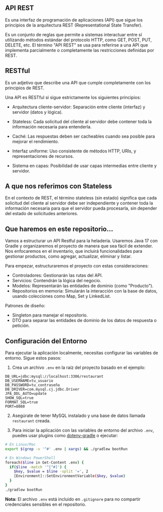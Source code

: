 ## API REST

Es una interfaz de programación de aplicaciones (API) que sigue los principios de la arquitectura REST (Representational State Transfer).

Es un conjunto de reglas que permite a sistemas interactuar entre sí utilizando métodos estándar del protocolo HTTP, como GET, POST, PUT, DELETE, etc.
El término "API REST" se usa para referirse a una API que implementa parcialmente o completamente las restricciones definidas por REST.

## RESTful

Es un adjetivo que describe una API que cumple completamente con los principios de REST.

Una API es RESTful si sigue estrictamente los siguientes principios:

- Arquitectura cliente-servidor: Separación entre cliente (interfaz) y servidor (datos y lógica).

- Stateless: Cada solicitud del cliente al servidor debe contener toda la información necesaria para entenderla.

- Caché: Las respuestas deben ser cacheables cuando sea posible para mejorar el rendimiento.

- Interfaz uniforme: Uso consistente de métodos HTTP, URIs, y representaciones de recursos.

- Sistema en capas: Posibilidad de usar capas intermedias entre cliente y servidor.

## A que nos referimos con Stateless

En el contexto de REST, el término stateless (sin estado) significa que cada solicitud del cliente al servidor debe ser independiente y contener toda la información necesaria para que el servidor pueda procesarla, sin depender del estado de solicitudes anteriores.

## Que haremos en este repositorio...

Vamos a estructurar un API Restful para la heladería. Usaremos Java 17 con Gradle y organizaremos el proyecto de manera que sea fácil de extender. Nos enfocaremos en el inventario, que incluirá funcionalidades para gestionar productos, como agregar, actualizar, eliminar y listar.

Para empezar, estructuraremos el proyecto con estas consideraciones:

- Controladores: Gestionarán las rutas del API.
- Servicios: Contendrán la lógica del negocio.
- Modelos: Representarán las entidades de dominio (como "Producto").
- Repositorios en memoria: Simularán la interacción con la base de datos, usando colecciones como Map, Set y LinkedList.

Patrones de diseño:

- Singleton para manejar el repositorio.
- DTO para separar las entidades de dominio de los datos de respuesta o petición.

## Configuración del Entorno

Para ejecutar la aplicación localmente, necesitas configurar las variables de entorno. Sigue estos pasos:

1. Crea un archivo `.env` en la raíz del proyecto basado en el ejemplo:

```
DB_URL=jdbc:mysql://localhost:3306/restaurant
DB_USERNAME=tu_usuario
DB_PASSWORD=tu_contraseña
DB_DRIVER=com.mysql.cj.jdbc.Driver
JPA_DDL_AUTO=update
SHOW_SQL=true
FORMAT_SQL=true
PORT=8080
```

2. Asegúrate de tener MySQL instalado y una base de datos llamada `restaurant` creada.

3. Para iniciar la aplicación con las variables de entorno del archivo `.env`, puedes usar plugins como [dotenv-gradle](https://github.com/uzzu/dotenv-gradle) o ejecutar:

```bash
# En Linux/Mac
export $(grep -v '^#' .env | xargs) && ./gradlew bootRun

# En Windows PowerShell
foreach($line in Get-Content .env) {
  if($line -match '^[^#]') {
    $key, $value = $line -split '=', 2
    [Environment]::SetEnvironmentVariable($key, $value)
  }
}
./gradlew bootRun
```

**Nota:** El archivo `.env` está incluido en `.gitignore` para no compartir credenciales sensibles en el repositorio.
